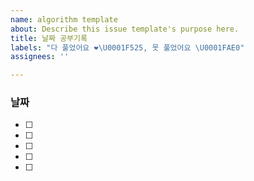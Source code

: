 ```yaml
---
name: algorithm template
about: Describe this issue template's purpose here.
title: 날짜 공부기록
labels: "다 풀었어요 ❤️‍\U0001F525, 못 풀었어요 \U0001FAE0"
assignees: ''

---
```


### 날짜
- [ ]
- [ ]
- [ ]
- [ ]
- [ ]
